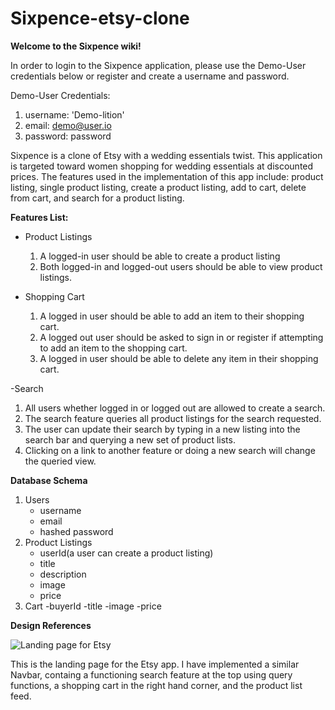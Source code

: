 # Sixpence-etsy-clone
**Welcome to the Sixpence wiki!**

In order to login to the Sixpence application, please use the Demo-User credentials below or register and create a username and password.

Demo-User Credentials:
  1. username: 'Demo-lition'
  2. email: demo@user.io
  3. password: password
  
  Sixpence is a clone of Etsy with a wedding essentials twist. This application is targeted toward women shopping for wedding essentials at discounted prices.
  The features used in the implementation of this app include: product listing, single product listing, create a product listing, add to cart, delete from cart, 
  and search for a product listing.

**Features List:**
- Product Listings
   1. A logged-in user should be able to create a product listing
   2. Both logged-in and logged-out users should be able to view product listings.
  
- Shopping Cart
   1. A logged in user should be able to add an item to their shopping cart.
   2. A logged out user should be asked to sign in or register if attempting to add an item to the shopping cart.
   3. A logged in user should be able to delete any item in their shopping cart.

-Search
   1. All users whether logged in or logged out are allowed to create a search.
   2. The search feature queries all product listings for the search requested.
   3. The user can update their search by typing in a new listing into the search bar and querying a new set of product lists.
   4. Clicking on a link to another feature or doing a new search will change the queried view.




**Database Schema**
1. Users
    - username
    - email
    - hashed password
2. Product Listings
    - userId(a user can create a product listing)
    - title
    - description
    - image
    - price
3. Cart
    -buyerId
    -title
    -image
    -price
   


**Design References**

![Landing page for Etsy](https://encrypted-tbn0.gstatic.com/images?q=tbn:ANd9GcRI-unx1hzefzPmp6MOpX62-zsAZG9mqYuHZA&usqp=CAU)

This is the landing page for the Etsy app. I have implemented a similar Navbar, containg a functioning search feature at the top using query functions, a shopping cart in the right hand corner, and the product list feed.

